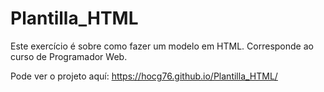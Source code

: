 # Plantilla_HTML

Este exercício é sobre como fazer um modelo em HTML. Corresponde ao curso de Programador Web.

Pode ver o projeto aquí: https://hocg76.github.io/Plantilla_HTML/
